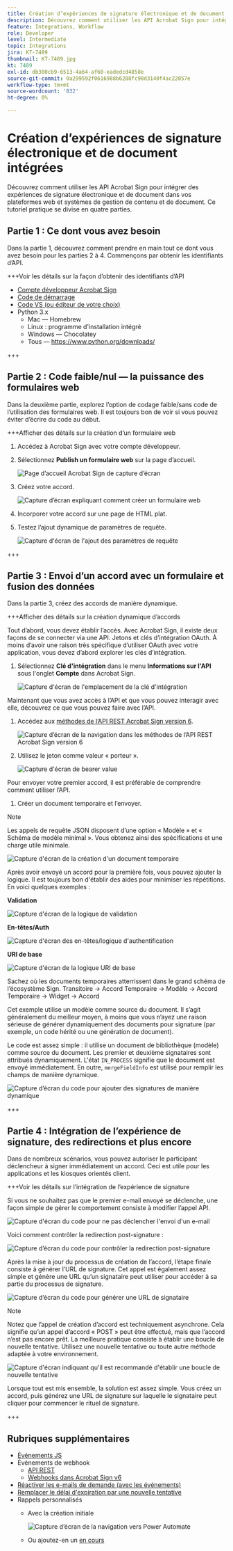 ```yaml
---
title: Création d’expériences de signature électronique et de document intégrées
description: Découvrez comment utiliser les API Acrobat Sign pour intégrer des expériences de signature électronique et de document dans vos plateformes web et systèmes de gestion de contenu et de document
feature: Integrations, Workflow
role: Developer
level: Intermediate
topic: Integrations
jira: KT-7489
thumbnail: KT-7489.jpg
kt: 7489
exl-id: db300cb9-6513-4a64-af60-eadedcd4858e
source-git-commit: 0a299592f0616988b6208fc98d3140f4ac22057e
workflow-type: tm+mt
source-wordcount: '832'
ht-degree: 0%

---
```


# Création d’expériences de signature électronique et de document intégrées

Découvrez comment utiliser les API Acrobat Sign pour intégrer des expériences de signature électronique et de document dans vos plateformes web et systèmes de gestion de contenu et de document. Ce tutoriel pratique se divise en quatre parties.

## Partie 1 : Ce dont vous avez besoin

Dans la partie 1, découvrez comment prendre en main tout ce dont vous avez besoin pour les parties 2 à 4. Commençons par obtenir les identifiants d’API.

+++Voir les détails sur la façon d’obtenir des identifiants d’API

* [Compte développeur Acrobat Sign](https://www.adobe.com/acrobat/business/developer-form.html)
* [Code de démarrage](https://github.com/benvanderberg/adobe-sign-api-tutorial)
* [Code VS (ou éditeur de votre choix)](https://code.visualstudio.com)
* Python 3.x
   * Mac — Homebrew
   * Linux : programme d&#39;installation intégré
   * Windows — Chocolatey
   * Tous — https://www.python.org/downloads/

+++

## Partie 2 : Code faible/nul — la puissance des formulaires web

Dans la deuxième partie, explorez l’option de codage faible/sans code de l’utilisation des formulaires web. Il est toujours bon de voir si vous pouvez éviter d’écrire du code au début.

+++Afficher des détails sur la création d’un formulaire web

1. Accédez à Acrobat Sign avec votre compte développeur.

1. Sélectionnez **Publish un formulaire web** sur la page d’accueil.

   ![Page d’accueil Acrobat Sign de capture d’écran](assets/embeddedesignature/embed_1.png)

1. Créez votre accord.

   ![Capture d’écran expliquant comment créer un formulaire web](assets/embeddedesignature/embed_2.png)

1. Incorporer votre accord sur une page de HTML plat.

1. Testez l’ajout dynamique de paramètres de requête.

   ![Capture d&#39;écran de l&#39;ajout des paramètres de requête](assets/embeddedesignature/embed_3.png)

+++

## Partie 3 : Envoi d’un accord avec un formulaire et fusion des données

Dans la partie 3, créez des accords de manière dynamique.

+++Afficher des détails sur la création dynamique d’accords

Tout d’abord, vous devez établir l’accès. Avec Acrobat Sign, il existe deux façons de se connecter via une API. Jetons et clés d’intégration OAuth. À moins d’avoir une raison très spécifique d’utiliser OAuth avec votre application, vous devez d’abord explorer les clés d’intégration.

1. Sélectionnez **Clé d&#39;intégration** dans le menu **Informations sur l&#39;API** sous l&#39;onglet **Compte** dans Acrobat Sign.

   ![Capture d&#39;écran de l&#39;emplacement de la clé d&#39;intégration](assets/embeddedesignature/embed_4.png)

Maintenant que vous avez accès à l’API et que vous pouvez interagir avec elle, découvrez ce que vous pouvez faire avec l’API.

1. Accédez aux [méthodes de l’API REST Acrobat Sign version 6](http://adobesign.com/public/docs/restapi/v6).

   ![Capture d’écran de la navigation dans les méthodes de l’API REST Acrobat Sign version 6](assets/embeddedesignature/embed_5.png)

1. Utilisez le jeton comme valeur « porteur ».

   ![Capture d&#39;écran de bearer value](assets/embeddedesignature/embed_6.png)

Pour envoyer votre premier accord, il est préférable de comprendre comment utiliser l’API.

1. Créer un document temporaire et l’envoyer.

>[!NOTE]
>
>Les appels de requête JSON disposent d’une option « Modèle » et « Schéma de modèle minimal ». Vous obtenez ainsi des spécifications et une charge utile minimale.

![Capture d&#39;écran de la création d&#39;un document temporaire](assets/embeddedesignature/embed_7.png)

Après avoir envoyé un accord pour la première fois, vous pouvez ajouter la logique. Il est toujours bon d&#39;établir des aides pour minimiser les répétitions. En voici quelques exemples :

**Validation**

![Capture d&#39;écran de la logique de validation](assets/embeddedesignature/embed_8.png)

**En-têtes/Auth**

![Capture d&#39;écran des en-têtes/logique d&#39;authentification](assets/embeddedesignature/embed_9.png)

**URI de base**

![Capture d&#39;écran de la logique URI de base](assets/embeddedesignature/embed_10.png)

Sachez où les documents temporaires atterrissent dans le grand schéma de l’écosystème Sign.
Transitoire -> Accord
Temporaire -> Modèle -> Accord
Temporaire -> Widget -> Accord

Cet exemple utilise un modèle comme source du document. Il s’agit généralement du meilleur moyen, à moins que vous n’ayez une raison sérieuse de générer dynamiquement des documents pour signature (par exemple, un code hérité ou une génération de document).

Le code est assez simple : il utilise un document de bibliothèque (modèle) comme source du document. Les premier et deuxième signataires sont attribués dynamiquement. L&#39;état `IN_PROCESS` signifie que le document est envoyé immédiatement. En outre, `mergeFieldInfo` est utilisé pour remplir les champs de manière dynamique.

![Capture d’écran du code pour ajouter des signatures de manière dynamique](assets/embeddedesignature/embed_11.png)

+++

## Partie 4 : Intégration de l’expérience de signature, des redirections et plus encore

Dans de nombreux scénarios, vous pouvez autoriser le participant déclencheur à signer immédiatement un accord. Ceci est utile pour les applications et les kiosques orientés client.

+++Voir les détails sur l’intégration de l’expérience de signature

Si vous ne souhaitez pas que le premier e-mail envoyé se déclenche, une façon simple de gérer le comportement consiste à modifier l’appel API.

![Capture d&#39;écran du code pour ne pas déclencher l&#39;envoi d&#39;un e-mail](assets/embeddedesignature/embed_12.png)

Voici comment contrôler la redirection post-signature :

![Capture d’écran du code pour contrôler la redirection post-signature](assets/embeddedesignature/embed_13.png)

Après la mise à jour du processus de création de l’accord, l’étape finale consiste à générer l’URL de signature. Cet appel est également assez simple et génère une URL qu’un signataire peut utiliser pour accéder à sa partie du processus de signature.

![Capture d’écran du code pour générer une URL de signataire](assets/embeddedesignature/embed_14.png)

>[!NOTE]
>
>Notez que l’appel de création d’accord est techniquement asynchrone. Cela signifie qu’un appel d’accord « POST » peut être effectué, mais que l’accord n’est pas encore prêt. La meilleure pratique consiste à établir une boucle de nouvelle tentative. Utilisez une nouvelle tentative ou toute autre méthode adaptée à votre environnement.

![Capture d&#39;écran indiquant qu&#39;il est recommandé d&#39;établir une boucle de nouvelle tentative](assets/embeddedesignature/embed_15.png)

Lorsque tout est mis ensemble, la solution est assez simple. Vous créez un accord, puis générez une URL de signature sur laquelle le signataire peut cliquer pour commencer le rituel de signature.

+++

## Rubriques supplémentaires

* [Événements JS](https://www.adobe.io/apis/documentcloud/sign/docs.html#!adobedocs/adobe-sign/master/events.md)
* Événements de webhook
   * [API REST](https://sign-acs.na1.echosign.com/public/docs/restapi/v6#!/webhooks/createWebhook)
   * [Webhooks dans Acrobat Sign v6](https://www.adobe.io/apis/documentcloud/sign/docs.html#!adobedocs/adobe-sign/master/webhooks.md)
* [Réactiver les e-mails de demande (avec les événements)](https://sign-acs.na1.echosign.com/public/docs/restapi/v6#!/agreements/updateAgreement)
* [Remplacer le délai d&#39;expiration par une nouvelle tentative](https://stackoverflow.com/questions/23267409/how-to-implement-retry-mechanism-into-python-requests-library)
* Rappels personnalisés
   * Avec la création initiale

     ![Capture d’écran de la navigation vers Power Automate](assets/embeddedesignature/embed_16.png)

   * Ou ajoutez-en un [en cours](https://sign-acs.na1.echosign.com/public/docs/restapi/v6#!/agreements/createReminderOnParticipant)

